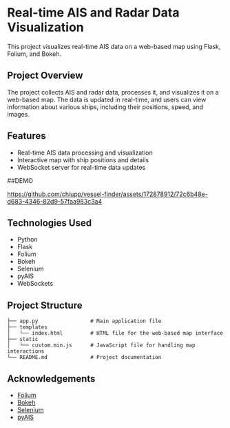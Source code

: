 # Real-time AIS and Radar Data Visualization

This project visualizes real-time AIS data on a web-based map using Flask, Folium, and Bokeh.

## Project Overview

The project collects AIS and radar data, processes it, and visualizes it on a web-based map. The data is updated in real-time, and users can view information about various ships, including their positions, speed, and images.

## Features

- Real-time AIS data processing and visualization
- Interactive map with ship positions and details
- WebSocket server for real-time data updates

##DEMO

https://github.com/chiupp/vessel-finder/assets/172878912/72c6b48e-d683-4346-82d9-57faa983c3a4

## Technologies Used

- Python
- Flask
- Folium
- Bokeh
- Selenium
- pyAIS
- WebSockets

## Project Structure

```plaintext
├── app.py                 # Main application file
├── templates
│   └── index.html         # HTML file for the web-based map interface
├── static
│   └── custom.min.js      # JavaScript file for handling map interactions
└── README.md              # Project documentation
```

## Acknowledgements

- [Folium](https://python-visualization.github.io/folium/)
- [Bokeh](https://bokeh.org/)
- [Selenium](https://www.selenium.dev/)
- [pyAIS](https://github.com/M0r13n/pyais)


